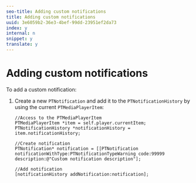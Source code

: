 ```yaml
---
seo-title: Adding custom notifications
title: Adding custom notifications
uuid: 3e6059b2-36e3-4bef-99dd-23951ef2da73
index: y
internal: n
snippet: y
translate: y
---
```


# Adding custom notifications

To add a custom notification:
1. Create a new `PTNotification` and add it to the `PTNotificationHistory` by using the current `PTMediaPlayerItem`:

   ```
   //Access to the PTMediaPlayerItem  
   PTMediaPlayerItem *item = self.player.currentItem; 
   PTNotificationHistory *notificationHistory = item.notificationHistory; 
    
   //Create notification 
   PTNotification* notification = [[PTNotification notificationWithType:PTNotificationTypeWarning code:99999 description:@"Custom notification description"]; 
    
   //Add notification 
   [notificationHistory addNotification:notification];
   ```

